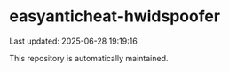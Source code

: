 # easyanticheat-hwidspoofer

Last updated: 2025-06-28 19:19:16

This repository is automatically maintained.
